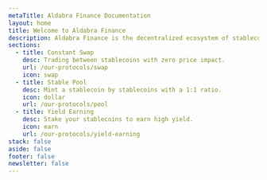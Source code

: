 ```yaml
---
metaTitle: Aldabra Finance Documentation
layout: home
title: Welcome to Aldabra Finance
description: Aldabra Finance is the decentralized ecosystem of stablecoins by using blockchain technology that relies on Binance Smart Chain (BSC).
sections:
  - title: Constant Swap
    desc: Trading between stablecoins with zero price impact.
    url: /our-protocols/swap
    icon: swap
  - title: Stable Pool
    desc: Mint a stablecoin by stablecoins with a 1:1 ratio.
    icon: dollar
    url: /our-protocols/pool
  - title: Yield Earning
    desc: Stake your stablecoins to earn high yield.
    icon: earn
    url: /our-protocols/yield-earning
stack: false
aside: false
footer: false
newsletter: false
---
```

